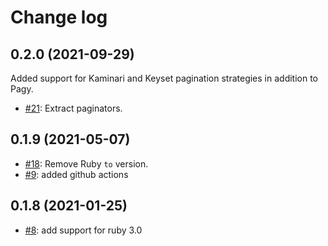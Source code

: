 # Change log

## 0.2.0 (2021-09-29)
Added support for Kaminari and Keyset pagination strategies in addition to Pagy.

- [#21](https://github.com/infinum/jsonapi-query_builder/pull/21): Extract paginators.

## 0.1.9 (2021-05-07)

- [#18](https://github.com/infinum/jsonapi-query_builder/pull/18): Remove Ruby `to` version.
- [#9](https://github.com/infinum/jsonapi-query_builder/pull/9): added github actions

## 0.1.8 (2021-01-25)

- [#8](https://github.com/infinum/jsonapi-query_builder/pull/8): add support for ruby 3.0

